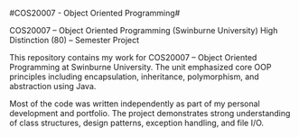 #COS20007 - Object Oriented Programming#

COS20007 – Object Oriented Programming (Swinburne University)
High Distinction (80) – Semester Project

This repository contains my work for COS20007 – Object Oriented Programming at Swinburne University. The unit emphasized core OOP principles including encapsulation, inheritance, polymorphism, and abstraction using Java.

Most of the code was written independently as part of my personal development and portfolio. The project demonstrates strong understanding of class structures, design patterns, exception handling, and file I/O.
